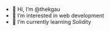 - 👋 Hi, I’m @thekgau
- 👀 I’m interested in web development 
- 🌱 I’m currently learning Solidity

<!---
thekgau/thekgau is a ✨ special ✨ repository because its `README.md` (this file) appears on your GitHub profile.
You can click the Preview link to take a look at your changes.
--->
